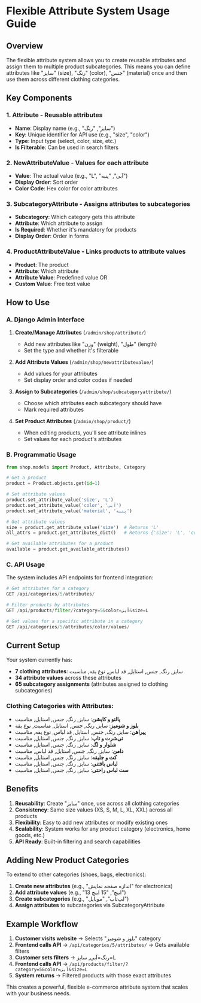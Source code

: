 # Flexible Attribute System Usage Guide

## Overview
The flexible attribute system allows you to create reusable attributes and assign them to multiple product subcategories. This means you can define attributes like "سایز" (size), "رنگ" (color), "جنس" (material) once and then use them across different clothing categories.

## Key Components

### 1. **Attribute** - Reusable attributes
- **Name**: Display name (e.g., "سایز", "رنگ")
- **Key**: Unique identifier for API use (e.g., "size", "color")
- **Type**: Input type (select, color, size, etc.)
- **Is Filterable**: Can be used in search filters

### 2. **NewAttributeValue** - Values for each attribute
- **Value**: The actual value (e.g., "L", "آبی", "پنبه")
- **Display Order**: Sort order
- **Color Code**: Hex color for color attributes

### 3. **SubcategoryAttribute** - Assigns attributes to subcategories
- **Subcategory**: Which category gets this attribute
- **Attribute**: Which attribute to assign
- **Is Required**: Whether it's mandatory for products
- **Display Order**: Order in forms

### 4. **ProductAttributeValue** - Links products to attribute values
- **Product**: The product
- **Attribute**: Which attribute
- **Attribute Value**: Predefined value OR
- **Custom Value**: Free text value

## How to Use

### A. Django Admin Interface

1. **Create/Manage Attributes** (`/admin/shop/attribute/`)
   - Add new attributes like "وزن" (weight), "طول" (length)
   - Set the type and whether it's filterable

2. **Add Attribute Values** (`/admin/shop/newattributevalue/`)
   - Add values for your attributes
   - Set display order and color codes if needed

3. **Assign to Subcategories** (`/admin/shop/subcategoryattribute/`)
   - Choose which attributes each subcategory should have
   - Mark required attributes

4. **Set Product Attributes** (`/admin/shop/product/`)
   - When editing products, you'll see attribute inlines
   - Set values for each product's attributes

### B. Programmatic Usage

```python
from shop.models import Product, Attribute, Category

# Get a product
product = Product.objects.get(id=1)

# Set attribute values
product.set_attribute_value('size', 'L')
product.set_attribute_value('color', 'آبی')
product.set_attribute_value('material', 'پنبه')

# Get attribute values
size = product.get_attribute_value('size')  # Returns 'L'
all_attrs = product.get_attributes_dict()   # Returns {'size': 'L', 'color': 'آبی', ...}

# Get available attributes for a product
available = product.get_available_attributes()
```

### C. API Usage

The system includes API endpoints for frontend integration:

```python
# Get attributes for a category
GET /api/categories/5/attributes/

# Filter products by attributes
GET /api/products/filter/?category=5&color=آبی&size=L

# Get values for a specific attribute in a category
GET /api/categories/5/attributes/color/values/
```

## Current Setup

Your system currently has:
- **7 clothing attributes**: سایز, رنگ, جنس, استایل, قد لباس, نوع یقه, مناسبت
- **34 attribute values** across these attributes
- **65 subcategory assignments** (attributes assigned to clothing subcategories)

### Clothing Categories with Attributes:
- **پالتو و کاپشن**: سایز, رنگ, جنس, استایل, مناسبت
- **بلوز و شومیز**: سایز, رنگ, جنس, استایل, مناسبت, نوع یقه  
- **پیراهن**: سایز, رنگ, جنس, استایل, قد لباس, نوع یقه, مناسبت
- **تی‌شرت و تاپ**: سایز, رنگ, جنس, استایل, مناسبت
- **شلوار و لگ**: سایز, رنگ, جنس, استایل, مناسبت
- **دامن**: سایز, رنگ, جنس, استایل, قد لباس, مناسبت
- **کت و جلیقه**: سایز, رنگ, جنس, استایل, مناسبت
- **لباس بافتنی**: سایز, رنگ, جنس, استایل, مناسبت
- **ست لباس راحتی**: سایز, رنگ, جنس, استایل, مناسبت

## Benefits

1. **Reusability**: Create "سایز" once, use across all clothing categories
2. **Consistency**: Same size values (XS, S, M, L, XL, XXL) across all products
3. **Flexibility**: Easy to add new attributes or modify existing ones
4. **Scalability**: System works for any product category (electronics, home goods, etc.)
5. **API Ready**: Built-in filtering and search capabilities

## Adding New Product Categories

To extend to other categories (shoes, bags, electronics):

1. **Create new attributes** (e.g., "اندازه صفحه نمایش" for electronics)
2. **Add attribute values** (e.g., "13 اینچ", "15 اینچ")
3. **Create subcategories** (e.g., "لپ‌تاپ", "موبایل")
4. **Assign attributes** to subcategories via SubcategoryAttribute

## Example Workflow

1. **Customer visits website** → Selects "بلوز و شومیز" category
2. **Frontend calls API** → `/api/categories/5/attributes/` → Gets available filters
3. **Customer sets filters** → رنگ=آبی, سایز=L
4. **Frontend calls API** → `/api/products/filter/?category=5&color=آبی&size=L`
5. **System returns** → Filtered products with those exact attributes

This creates a powerful, flexible e-commerce attribute system that scales with your business needs. 